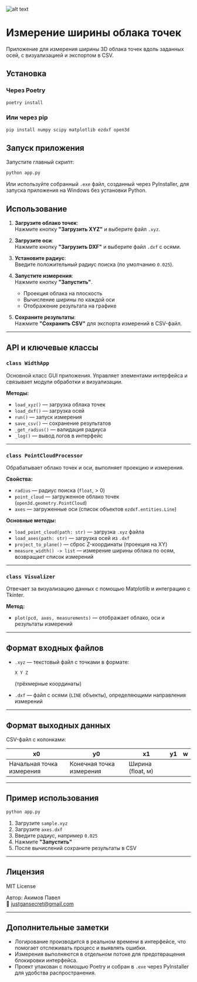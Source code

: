 ![alt text](http://postimg.su/image/IfQ75TeV/sample.png)

# Измерение ширины облака точек

Приложение для измерения ширины 3D облака точек вдоль заданных осей, с визуализацией и экспортом в CSV.

## Установка

### Через Poetry

```bash
poetry install
```

### Или через pip

```bash
pip install numpy scipy matplotlib ezdxf open3d
```

## Запуск приложения

Запустите главный скрипт:

```bash
python app.py
```

Или используйте собранный `.exe` файл, созданный через PyInstaller, для запуска приложения на Windows без установки Python.

## Использование

1. **Загрузите облако точек**:  
   Нажмите кнопку **"Загрузить XYZ"** и выберите файл `.xyz`.

2. **Загрузите оси**:  
   Нажмите кнопку **"Загрузить DXF"** и выберите файл `.dxf` с осями.

3. **Установите радиус**:  
   Введите положительный радиус поиска (по умолчанию `0.025`).

4. **Запустите измерения**:  
   Нажмите кнопку **"Запустить"**.

    - Проекция облака на плоскость
    - Вычисление ширины по каждой оси
    - Отображение результата на графике

5. **Сохраните результаты**:  
   Нажмите **"Сохранить CSV"** для экспорта измерений в CSV-файл.

---

## API и ключевые классы

### `class WidthApp`

Основной класс GUI приложения. Управляет элементами интерфейса и связывает модули обработки и визуализации.

**Методы:**

- `load_xyz()` — загрузка облака точек  
- `load_dxf()` — загрузка осей  
- `run()` — запуск измерения  
- `save_csv()` — сохранение результатов  
- `_get_radius()` — валидация радиуса  
- `_log()` — вывод логов в интерфейс  

---

### `class PointCloudProcessor`

Обрабатывает облако точек и оси, выполняет проекцию и измерения.

**Свойства:**

- `radius` — радиус поиска (`float`, > 0)  
- `point_cloud` — загруженное облако точек (`open3d.geometry.PointCloud`)  
- `axes` — загруженные оси (список объектов `ezdxf.entities.Line`)  

**Основные методы:**

- `load_point_cloud(path: str)` — загрузка `.xyz` файла  
- `load_axes(path: str)` — загрузка осей из `.dxf`  
- `project_to_plane()` — сброс Z-координаты (проекция на XY)  
- `measure_width() -> list` — измерение ширины облака по осям, возвращает список измерений  

---

### `class Visualizer`

Отвечает за визуализацию данных с помощью Matplotlib и интеграцию с Tkinter.

**Метод:**

- `plot(pcd, axes, measurements)` — отображает облако, оси и результаты измерений  

---

## Формат входных файлов

- `.xyz` — текстовый файл с точками в формате:  
  ```
  X Y Z
  ```
  (трёхмерные координаты)

- `.dxf` — файл с осями (`LINE` объекты), определяющими направления измерений

---

## Формат выходных данных

CSV-файл с колонками:

| x0 | y0 | x1 | y1 | w |
|----|----|----|----|----|
| Начальная точка измерения | Конечная точка измерения | Ширина (float, м) |

---

## Пример использования

```bash
python app.py
```

1. Загрузите `sample.xyz`  
2. Загрузите `axes.dxf`  
3. Введите радиус, например `0.025`  
4. Нажмите **"Запустить"**  
5. После вычислений сохраните результаты в CSV

---

## Лицензия

MIT License

Автор: Акимов Павел  
📧 justgansecret@gmail.com

---


## Дополнительные заметки

- Логирование производится в реальном времени в интерфейсе, что помогает отслеживать процесс и выявлять ошибки.
- Измерения выполняются в отдельном потоке для предотвращения блокировки интерфейса.
- Проект упакован с помощью Poetry и собран в `.exe` через PyInstaller для удобства распространения.
